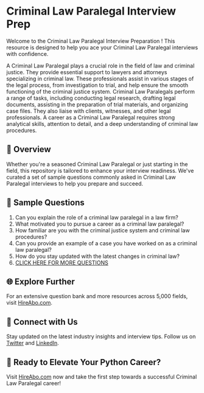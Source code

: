 # Criminal Law Paralegal Interview Prep

Welcome to the Criminal Law Paralegal Interview Preparation ! This resource is designed to help you ace your Criminal Law Paralegal interviews with confidence.

A Criminal Law Paralegal plays a crucial role in the field of law and criminal justice. They provide essential support to lawyers and attorneys specializing in criminal law. These professionals assist in various stages of the legal process, from investigation to trial, and help ensure the smooth functioning of the criminal justice system. Criminal Law Paralegals perform a range of tasks, including conducting legal research, drafting legal documents, assisting in the preparation of trial materials, and organizing case files. They also liaise with clients, witnesses, and other legal professionals. A career as a Criminal Law Paralegal requires strong analytical skills, attention to detail, and a deep understanding of criminal law procedures.

## 🚀 Overview

Whether you're a seasoned Criminal Law Paralegal or just starting in the field, this repository is tailored to enhance your interview readiness. We've curated a set of sample questions commonly asked in Criminal Law Paralegal interviews to help you prepare and succeed.

## 📝 Sample Questions

1. Can you explain the role of a criminal law paralegal in a law firm?
2. What motivated you to pursue a career as a criminal law paralegal?
3. How familiar are you with the criminal justice system and criminal law procedures?
4. Can you provide an example of a case you have worked on as a criminal law paralegal?
5. How do you stay updated with the latest changes in criminal law?
6. [CLICK HERE FOR MORE QUESTIONS](https://hireabo.com/job/9_0_31/Criminal%20Law%20Paralegal)

## 🌐 Explore Further

For an extensive question bank and more resources across 5,000 fields, visit [HireAbo.com](https://www.hireabo.com).

## 📱 Connect with Us

Stay updated on the latest industry insights and interview tips. Follow us on [Twitter](https://twitter.com/hireabo) and [LinkedIn](https://www.linkedin.com/in/hire-abo-3609972a8/).

## 🚀 Ready to Elevate Your Python Career?

Visit [HireAbo.com](https://www.hireabo.com) now and take the first step towards a successful Criminal Law Paralegal career!